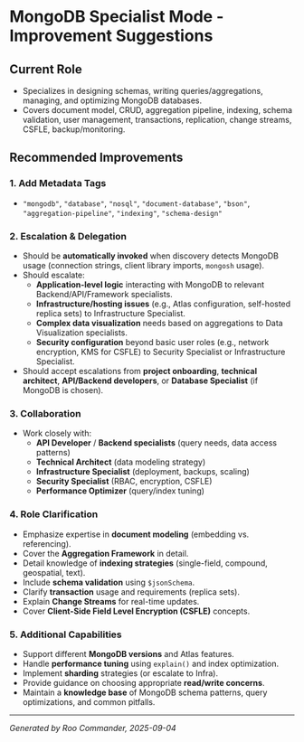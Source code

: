 # MongoDB Specialist Mode - Improvement Suggestions

## Current Role
- Specializes in designing schemas, writing queries/aggregations, managing, and optimizing MongoDB databases.
- Covers document model, CRUD, aggregation pipeline, indexing, schema validation, user management, transactions, replication, change streams, CSFLE, backup/monitoring.

## Recommended Improvements

### 1. Add Metadata Tags
- `"mongodb"`, `"database"`, `"nosql"`, `"document-database"`, `"bson"`, `"aggregation-pipeline"`, `"indexing"`, `"schema-design"`

### 2. Escalation & Delegation
- Should be **automatically invoked** when discovery detects MongoDB usage (connection strings, client library imports, `mongosh` usage).
- Should escalate:
  - **Application-level logic** interacting with MongoDB to relevant Backend/API/Framework specialists.
  - **Infrastructure/hosting issues** (e.g., Atlas configuration, self-hosted replica sets) to Infrastructure Specialist.
  - **Complex data visualization** needs based on aggregations to Data Visualization specialists.
  - **Security configuration** beyond basic user roles (e.g., network encryption, KMS for CSFLE) to Security Specialist or Infrastructure Specialist.
- Should accept escalations from **project onboarding**, **technical architect**, **API/Backend developers**, or **Database Specialist** (if MongoDB is chosen).

### 3. Collaboration
- Work closely with:
  - **API Developer** / **Backend specialists** (query needs, data access patterns)
  - **Technical Architect** (data modeling strategy)
  - **Infrastructure Specialist** (deployment, backups, scaling)
  - **Security Specialist** (RBAC, encryption, CSFLE)
  - **Performance Optimizer** (query/index tuning)

### 4. Role Clarification
- Emphasize expertise in **document modeling** (embedding vs. referencing).
- Cover the **Aggregation Framework** in detail.
- Detail knowledge of **indexing strategies** (single-field, compound, geospatial, text).
- Include **schema validation** using `$jsonSchema`.
- Clarify **transaction** usage and requirements (replica sets).
- Explain **Change Streams** for real-time updates.
- Cover **Client-Side Field Level Encryption (CSFLE)** concepts.

### 5. Additional Capabilities
- Support different **MongoDB versions** and Atlas features.
- Handle **performance tuning** using `explain()` and index optimization.
- Implement **sharding** strategies (or escalate to Infra).
- Provide guidance on choosing appropriate **read/write concerns**.
- Maintain a **knowledge base** of MongoDB schema patterns, query optimizations, and common pitfalls.

---

*Generated by Roo Commander, 2025-09-04*